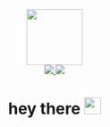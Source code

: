 <div id="header" align="center">
  <img src="https://media.giphy.com/media/M9gbBd9nbDrOTu1Mqx/giphy.gif" width="100"/>
</div>
<div id="header" align="center">
  <a href="https://t.me/SKYWHYWALKER4">
    <img src="https://img.shields.io/badge/Telegram-blue?logo=Telegram&logoColor=white&style=for-the-badge"/>
  </a>
  <a href="https://discordapp.com/users/alex_proger45">
    <img src="https://img.shields.io/badge/Discord-red?logo=Discord&logoColor=white&style=for-the-badge"/>
  </a>
  <h1>
  hey there
  <img src="https://media.giphy.com/media/hvRJCLFzcasrR4ia7z/giphy.gif" width="30px"/>
  </h1>
</div>
